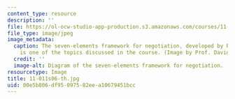 ```yaml
---
content_type: resource
description: ''
file: https://ol-ocw-studio-app-production.s3.amazonaws.com/courses/11-011-the-art-and-science-of-negotiation-spring-2006/00e5b806df95097582eea10679451bcc_11-011s06-th.jpg
file_type: image/jpeg
image_metadata:
  caption: The seven-elements framework for negotiation, developed by Roger Fisher,
    is one of the topics discussed in the course. (Image by Prof. David Laws.)
  credit: ''
  image-alt: Diagram of the seven-elements framework for negotiation.
resourcetype: Image
title: 11-011s06-th.jpg
uid: 00e5b806-df95-0975-82ee-a10679451bcc
---
```

